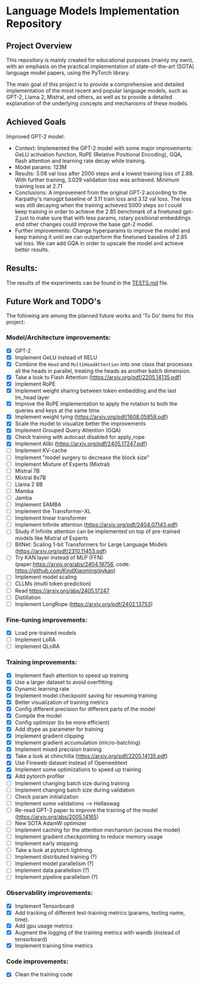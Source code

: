 # Language Models Implementation Repository

## Project Overview

This repository is mainly created for educational purposes (mainly my own), with an emphasis on the practical implementation of state-of-the-art (SOTA) language model papers, using the PyTorch library.

The main goal of this project is to provide a comprehensive and detailed implementation of the most recent and popular language models, such as GPT-2, Llama 2, Mistral, and others, as well as to provide a detailed explanation of the underlying concepts and mechanisms of these models.

## Achieved Goals
  Improved GPT-2 model:
  - Context: Implemented the GPT-2 model with some major improvements: GeLU activation function, RoPE (Relative Positional Encoding), GQA, flash attention and learning rate decay while training.
  - Model params: 123M
  - Results: 3.08 val loss after 2000 steps and a lowest training loss of 2.88. With further training, 3.029 validation loss was achieved. Minimum training loss at 2.71
  - Conclusions: A improvement from the original GPT-2 according to the Karpathy's nanogpt baseline of 3.11 train loss and 3.12 val loss. The loss was still decaying when the training achieved 5000 steps so I could keep training in order to achieve the 2.85 benchmark of a finetuned gpt-2 just to make sure that with less params, rotary positional embeddings and other changes could improve the base gpt-2 model.
  - Further improvements: Change hyperparams to improve the model and keep training it until we can outperform the finetuned baseline of 2.85 val loss. We can add GQA in order to upscale the model and achieve better results.

## Results:
The results of the experiments can be found in the [TESTS.md](TESTS.md) file.

## Future Work and TODO's

The following are among the planned future works and 'To Do' items for this project:

### Model/Architecture improvements:

- [x] GPT-2
- [x] Implement GeLU instead of RELU
- [x] Combine the `Head` and `MultiHeadAttention` into one class that processes all the heads in parallel, treating the heads as another batch dimension.
- [x] Take a look to Flash Attention (https://arxiv.org/pdf/2205.14135.pdf)
- [x] Implement RoPE
- [x] Implement weight sharing between token embedding and the last lm_head layer
- [x] Improve the RoPE implementation to apply the rotation to both the queries and keys at the same time
- [x] Implement weight tying (https://arxiv.org/pdf/1608.05859.pdf)
- [x] Scale the model to visualize better the improvements
- [x] Implement Grouped Query Attention (GQA)
- [x] Check training with autocast disabled for apply_rope
- [x] Implement Alibi (https://arxiv.org/pdf/2405.17247.pdf)
- [ ] Implement KV-cache
- [ ] Implement "model surgery to decrease the block size"
- [ ] Implement Mixture of Experts (Mixtral)
- [ ] Mistral 7B
- [ ] Mixtral 8x7B
- [ ] Llama 2 8B
- [ ] Mamba
- [ ] Jamba
- [ ] Implement SAMBA
- [ ] Implement the Transformer-XL
- [ ] Implement linear transformer
- [ ] Implement Infinite attention (https://arxiv.org/pdf/2404.07143.pdf)
- [ ] Study if Infinite attention can be implemented on top of pre-trained models like Mixtral of Experts
- [ ] BitNet: Scaling 1-bit Transformers for Large Language Models (https://arxiv.org/pdf/2310.11453.pdf)
- [ ] Try KAN layer instead of MLP (FFN) (paper:https://arxiv.org/abs/2404.19756, code: https://github.com/KindXiaoming/pykan)
- [ ] Implement model scaling
- [ ] CLLMs (multi token prediction)
- [ ] Read https://arxiv.org/abs/2405.17247
- [ ] Distillation
- [ ] Implement LongRope (https://arxiv.org/pdf/2402.13753)

### Fine-tuning improvements:

- [x] Load pre-trained models
- [ ] Implement LoRA
- [ ] Implement QLoRA

### Training improvements:

- [x] Implement flash attention to speed up training
- [x] Use a larger dataset to avoid overfitting
- [x] Dynamic learning rate
- [x] Implement model checkpoint saving for resuming training
- [x] Better visualization of training metrics
- [x] Config different precision for different parts of the model
- [x] Compile the model
- [x] Config optimizer (to be more efficient)
- [x] Add dtype as parameter for training
- [x] Implement gradient clipping
- [x] Implement gradient accumulation (micro-batching)
- [x] Implement mixed precision training
- [x] Take a look at chinchilla (https://arxiv.org/pdf/2205.14135.pdf)
- [x] Use Fineweb dataset instead of Openwebtext
- [x] Implement some optimizations to speed up training
- [x] Add pytorch profiler
- [ ] Implement changing batch size during training
- [ ] Implement changing batch size during validation
- [ ] Check param initialization
- [ ] Implement some validations --> Hellaswag
- [ ] Re-read GPT-3 paper to improve the training of the model (https://arxiv.org/abs/2005.14165)
- [ ] New SOTA AdamW optimizer
- [ ] Implement caching for the attention mechanism (across the model)
- [ ] Implement gradient checkpointing to reduce memory usage
- [ ] Implement early stopping
- [ ] Take a look at pytorch lightning
- [ ] Implement distributed training (?)
- [ ] Implement model parallelism (?)
- [ ] Implement data parallelism (?)
- [ ] Implement pipeline parallelism (?)

### Observability improvements:

- [x] Implement Tensorboard
- [x] Add tracking of different test-training metrics (params, testing name, time). 
- [x] Add gpu usage metrics
- [x] Augment the logging of the training metrics with wandb (instead of tensorboard)
- [x] Implement training time metrics

### Code improvements:
- [x] Clean the training code